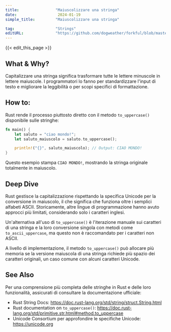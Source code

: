 ```yaml
---
title:                "Maiuscolizzare una stringa"
date:                  2024-01-19
simple_title:         "Maiuscolizzare una stringa"

tag:                  "Strings"
editURL:              "https://github.com/dogweather/forkful/blob/master/content/it/rust/capitalizing-a-string.md"
---
```


{{< edit_this_page >}}

## What & Why?
Capitalizzare una stringa significa trasformare tutte le lettere minuscole in lettere maiuscole. I programmatori lo fanno per standardizzare l'input di testo e migliorare la leggibilità o per scopi specifici di formattazione.

## How to:

Rust rende il processo piuttosto diretto con il metodo `to_uppercase()` disponibile sulle stringhe:

```Rust
fn main() {
    let saluto = "ciao mondo!";
    let saluto_maiuscolo = saluto.to_uppercase();

    println!("{}", saluto_maiuscolo); // Output: CIAO MONDO!
}
```

Questo esempio stampa `CIAO MONDO!`, mostrando la stringa originale totalmente in maiuscolo.

## Deep Dive

Rust gestisce la capitalizzazione rispettando la specifica Unicode per la conversione in maiuscolo, il che significa che funziona oltre i semplici alfabeti ASCII. Storicamente, altre lingue di programmazione hanno avuto approcci più limitati, considerando solo i caratteri inglesi.

Un'alternativa all'uso di `to_uppercase()` è l'iterazione manuale sui caratteri di una stringa e la loro conversione singola con metodi come `to_ascii_uppercase`, ma questo non è raccomandato per i caratteri non ASCII.

A livello di implementazione, il metodo `to_uppercase()` può allocare più memoria se la versione maiuscola di una stringa richiede più spazio dei caratteri originali, un caso comune con alcuni caratteri Unicode.

## See Also

Per una comprensione più completa delle stringhe in Rust e delle loro funzionalità, assicurati di consultare la documentazione ufficiale:

- Rust String Docs: https://doc.rust-lang.org/std/string/struct.String.html
- Rust documentation on `to_uppercase()`: https://doc.rust-lang.org/std/primitive.str.html#method.to_uppercase
- Unicode Consortium per approfondire le specifiche Unicode: https://unicode.org
